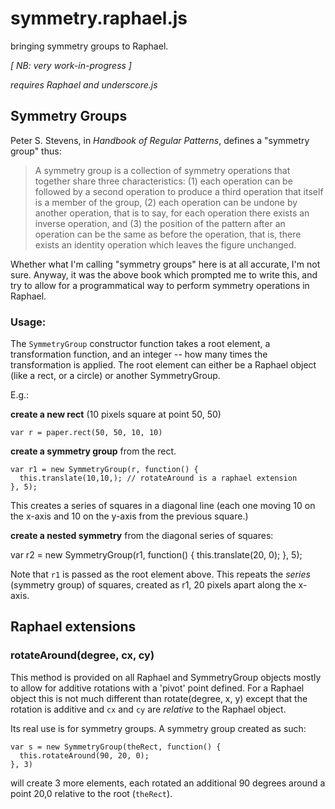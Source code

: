 # symmetry.raphael.js #

bringing symmetry groups to Raphael.

_[ NB: very work-in-progress ]_

_requires Raphael and underscore.js_

## Symmetry Groups ##

Peter S. Stevens, in _Handbook of Regular Patterns_, defines a "symmetry
group" thus:

> A symmetry group is a collection of symmetry operations that together
> share three characteristics: (1) each operation can be followed by
> a second operation to produce a third operation that itself is a
> member of the group, (2) each operation can be undone by another
> operation, that is to say, for each operation there exists an inverse
> operation, and (3) the position of the pattern after an operation
> can be the same as before the operation, that is, there exists an
> identity operation which leaves the figure unchanged.

Whether what I'm calling "symmetry groups" here is at all accurate, I'm 
not sure. Anyway, it was the above book which prompted me to write this,
and try to allow for a programmatical way to perform symmetry operations in
Raphael.

### Usage: ###

The `SymmetryGroup` constructor function takes a root element, a
transformation function, and an integer -- how many times the
transformation is applied. The root element can either be a Raphael
object (like a rect, or a circle) or another SymmetryGroup.

E.g.:

**create a new rect** (10 pixels square at point 50, 50)

    var r = paper.rect(50, 50, 10, 10)


**create a symmetry group** from the rect.

    var r1 = new SymmetryGroup(r, function() {
      this.translate(10,10,); // rotateAround is a raphael extension
    }, 5);

This creates a series of squares in a diagonal line (each one
moving 10 on the x-axis and 10 on the y-axis from the previous
square.)

**create a nested symmetry** from the diagonal series of squares:

   var r2 = new SymmetryGroup(r1, function() {
      this.translate(20, 0);
   }, 5);
   
Note that `r1` is passed as the root element above. This repeats the
_series_ (symmetry group) of squares, created as r1, 20 pixels apart
along the x-axis.

## Raphael extensions ##

### rotateAround(degree, cx, cy) ###

This method is provided on all Raphael and SymmetryGroup objects
mostly to allow for additive rotations with a 'pivot' point defined.
For a Raphael object this is not much different than rotate(degree, x, y)
except that the rotation is additive and `cx` and `cy` are _relative_
to the Raphael object.

Its real use is for symmetry groups. A symmetry group created as such:

    var s = new SymmetryGroup(theRect, function() {
      this.rotateAround(90, 20, 0);
    }, 3)
   
will create 3 more elements, each rotated an additional 90 degrees
around a point 20,0 relative to the root (`theRect`).